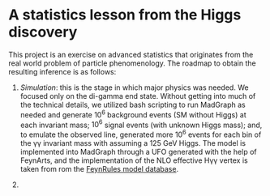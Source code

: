 # A statistics lesson from the Higgs discovery

This project is an exercise on advanced statistics that originates from the real world problem of particle phenomenology. The roadmap to obtain the resulting inference is as follows:

  1. _Simulation_: this is the stage in which major physics was needed. We focused only on the di-gamma end state. Without getting into much of the technical details, we utilized bash scripting to run MadGraph as needed and generate <span>10<sup>6</sup></span> background events (SM without Higgs) at each invariant mass; <span>10<sup>6</sup></span> signal events (with unknown Higgs mass); and, to emulate the observed line, generated more <span>10<sup>6</sup></span> events for each bin of the &gamma;&gamma; invariant mass with assuming a 125 GeV Higgs. The model is implemented into MadGraph through a UFO generated with the help of FeynArts, and the implementation of the NLO effective H&gamma;&gamma; vertex is taken from rom the [FeynRules model database](https://feynrules.irmp.ucl.ac.be/wiki/ModelDatabaseMainPage).

  2. 
